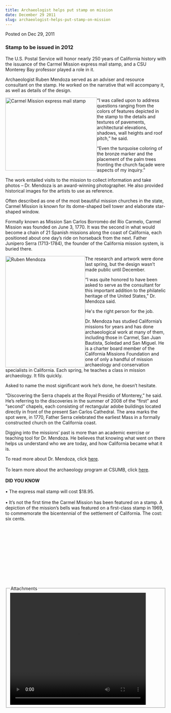 ```yaml
---
title: Archaeologist helps put stamp on mission
date: December 29 2011
slug: archaeologist-helps-put-stamp-on-mission
---
```


 



<span class="date">Posted on Dec 29, 2011    </span>
<h3>Stamp to be issued in 2012</h3>
<p>The U.S. Postal Service will honor nearly 250 years of
California history with the issuance of the Carmel Mission express
mail stamp, and a CSU Monterey Bay professor played a role in
it.</p>
<p>Archaeologist Ruben Mendoza served as an adviser and resource
consultant on the stamp. He worked on the narrative that will
accompany it, as well as details of the design.</p>
<p><img alt="Carmel Mission express mail stamp" src="https://news.csumb.edu/sites/default/files/65/attachments/news/images/carmel_mission_stamp.jpg" style="float:left; width:287px; height:228px">&#x201C;I was called upon
to address questions ranging from the colors of features depicted
in the stamp to the details and textures of pavements,
architectural elevations, shadows, wall heights and roof pitch,&#x201D; he
said.</img></p>
<p>&#x201C;Even the turquoise coloring of the bronze marker and the
placement of the palm trees fronting the church fa&#xE7;ade were aspects
of my inquiry.&#x201D;</p>
<p>The work entailed visits to the mission to collect information
and take photos &#x2013; Dr. Mendoza is an award-winning photographer. He
also provided historical images for the artists to use as
reference.</p>
<p>Often described as one of the most beautiful mission churches in
the state, Carmel Mission is known for its dome-shaped bell tower
and elaborate star-shaped window.</p>
<p>Formally known as Mission San Carlos Borrom&#xE9;o del R&#xED;o Carmelo,
Carmel Mission was founded on June 3, 1770. It was the second in
what would become a chain of 21 Spanish missions along the coast of
California, each positioned about one day&#x2019;s ride on horseback from
the next. Father Jun&#xED;pero Serra (1713-1784), the founder of the
California mission system, is buried there.</p>
<p><img alt="Ruben Mendoza" src="https://news.csumb.edu/sites/default/files/65/attachments/news/images/mendoza2.jpg" style="float:left; width:250px; height:348px">The research and
artwork were done last spring, but the design wasn&#x2019;t made public
until December.</img></p>
<p>&#x201C;I was quite honored to have been asked to serve as the
consultant for this important addition to the philatelic heritage
of the United States,&#x201D; Dr. Mendoza said.</p>
<p>He&apos;s the right person for the job.</p>
<p>Dr. Mendoza has studied California&#x2019;s missions for years and has
done archaeological work at many of them, including those in
Carmel, San Juan Bautista, Soledad and San Miguel. He is a charter
board member of the California Missions Foundation and one of only
a handful of mission archaeology and conservation specialists in
California. Each spring, he teaches a class in mission archaeology.
It fills quickly.</p>
<p>Asked to name the most significant work he&#x2019;s done, he doesn&#x2019;t
hesitate.</p>
<p>&#x201C;Discovering the Serra chapels at the Royal Presidio of
Monterey,&#x201D; he said. He&#x2019;s referring to the discoveries in the summer
of 2008 of the &#x201C;first&#x201D; and &#x201C;second&#x201D; chapels, each consisting of
rectangular adobe buildings located directly in front of the
present San Carlos Cathedral. The area marks the spot were, in
1770, Father Serra celebrated the earliest Mass in a formally
constructed church on the California coast.</p>
<p>Digging into the missions&#x2019; past is more than an academic
exercise or teaching tool for Dr. Mendoza. He believes that knowing
what went on there helps us understand who we are today, and how
California became what it is.</p>
<p>To read more about Dr. Mendoza, click <a href="https://news.csumb.edu/sites/default/files/65/igx_migrate/files/2810CSUMBMagazineSpringSummer2010-lores.pdf" rel="nofollow">here</a>.<br>
<br>
To learn more about the archaeology program at CSUMB, click
<a href="https://archaeology.csumb.edu/" rel="nofollow">here</a>.<br>
<br>
<strong>DID YOU KNOW&#x2028;</strong><br>
<br>
&#x2022; The express mail stamp will cost $18.95.<br>
<br>
&#x2022; It&#x2019;s not the first time the Carmel Mission has been featured on a
stamp. A depiction of the mission&#x2019;s bells was featured on a
first-class stamp in 1969, to commemorate the bicentennial of the
settlement of California. The cost: six cents.<br>
<br>
&#xA0;</br></br></br></br></br></br></br></br></br></br></p>
<fieldset class="fieldgroup group-attachments">
<legend>Attachments</legend>
<div class="field field-type-emvideo field-field-attach-video">
<div class="field-items">
<div class="field-item odd">
<div class="emvideo emvideo-video emvideo-youtube">
<div class="emfield-emvideo emfield-emvideo-youtube">
<div id="emvideo-youtube-flash-wrapper-1">
<!--<object type="application/x-shockwave-flash" height="350" width="425" data="https://www.youtube.com/v/ERqVfXwZy2Y&amp;rel=0&amp;enablejsapi=1&amp;playerapiid=ytplayer&amp;fs=1" id="emvideo-youtube-flash-1">
          <param name="movie" value="https://www.youtube.com/v/ERqVfXwZy2Y&amp;rel=0&amp;enablejsapi=1&amp;playerapiid=ytplayer&amp;fs=1" />
          <param name="allowScriptAccess" value="sameDomain"/>
          <param name="quality" value="best"/>
          <param name="allowFullScreen" value="true"/>
          <param name="bgcolor" value="#FFFFFF"/>
          <param name="scale" value="noScale"/>
          <param name="salign" value="TL"/>
          <param name="FlashVars" value="playerMode=embedded" />
          <param name="wmode" value="transparent" />
        </object>-->
<video controls="" width="425" height="350">
<source src="https://r5---sn-o097znez.googlevideo.com/videoplayback?initcwndbps=3752500&amp;ratebypass=yes&amp;id=o-ACwoVX9vgcwVWaF74aUZIImwzJ9HbpnNNcy0cpanq586&amp;key=yt5&amp;signature=4F738B2B8BE51DC50ADFC38B263CEB04CA4A4711.50CE1CC6FFB810B9A1E63ED1D8E13A0C1E00472C&amp;mm=31&amp;ipbits=0&amp;fexp=900718,907263,916104,923368,927622,929821,930676,936121,9406392,941004,943917,947225,948124,952302,952605,952901,955301,957103,957105,957201,959701&amp;sver=3&amp;mt=1422325268&amp;ms=au&amp;itag=18&amp;source=youtube&amp;dur=431.393&amp;mv=m&amp;pl=23&amp;upn=BpzQ0NgT-iU&amp;ip=198.189.249.65&amp;sparams=dur,id,initcwndbps,ip,ipbits,itag,mm,ms,mv,pl,ratebypass,source,upn,expire&amp;expire=1422346944&amp;name=ERqVfXwZy2Y" type="video/mp4"/></video></div>
</div>
</div>
</div>
</div>
</div>
</fieldset>





 
